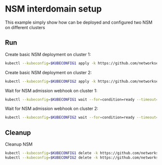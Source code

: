 # NSM interdomain setup


This example simply show how can be deployed and configured two NSM on different clusters

## Run

Create basic NSM deployment on cluster 1:

```bash
kubectl --kubeconfig=$KUBECONFIG1 apply -k https://github.com/networkservicemesh/deployments-k8s/examples/interdomain/nsm/cluster1?ref=60c30e7cc9e7e181ff66629afd7c9c0a965ea1c4
```

Create basic NSM deployment on cluster 2:

```bash
kubectl --kubeconfig=$KUBECONFIG2 apply -k https://github.com/networkservicemesh/deployments-k8s/examples/interdomain/nsm/cluster2?ref=60c30e7cc9e7e181ff66629afd7c9c0a965ea1c4
```

Wait for NSM admission webhook on cluster 1:

```bash
kubectl --kubeconfig=$KUBECONFIG1 wait --for=condition=ready --timeout=1m pod -n nsm-system -l app=admission-webhook-k8s
```

Wait for NSM admission webhook on cluster 2:

```bash
kubectl --kubeconfig=$KUBECONFIG2 wait --for=condition=ready --timeout=1m pod -n nsm-system -l app=admission-webhook-k8s
```

## Cleanup

Cleanup NSM
```bash
kubectl --kubeconfig=$KUBECONFIG1 delete -k https://github.com/networkservicemesh/deployments-k8s/examples/interdomain/nsm/cluster1?ref=60c30e7cc9e7e181ff66629afd7c9c0a965ea1c4
kubectl --kubeconfig=$KUBECONFIG2 delete -k https://github.com/networkservicemesh/deployments-k8s/examples/interdomain/nsm/cluster2?ref=60c30e7cc9e7e181ff66629afd7c9c0a965ea1c4
```
